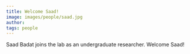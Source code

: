 ```yaml
---
title: Welcome Saad!
image: images/people/saad.jpg
author:
tags: people
---
```


Saad Badat joins the lab as an undergraduate researcher. Welcome Saad!